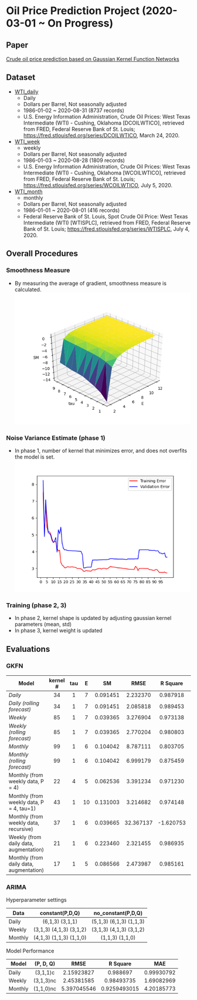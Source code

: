 # Oil Price Prediction Project (2020-03-01 ~ On Progress)

## Paper
[Crude oil price prediction based on Gaussian Kernel Function Networks](https://github.com/dongminkim0220/Oil-Price-Prediction-Project/blob/master/%EA%B0%80%EC%9A%B0%EC%8B%9C%EC%95%88%20%EC%BB%A4%EB%84%90%20%EB%84%A4%ED%8A%B8%EC%9B%8C%ED%81%AC%EB%A5%BC%20%EC%9D%B4%EC%9A%A9%ED%95%9C%20%EC%9B%90%EC%9C%A0%EA%B0%80%EA%B2%A9%EC%98%88%EC%B8%A1(%EC%84%B1%EA%B7%A0%EA%B4%80%EB%8C%80%ED%95%99%EA%B5%90%20%EA%B9%80%EB%8F%99%EB%AF%BC%2C%20%EC%8B%A0%EC%84%B1%EA%B5%AD).pdf)

## Dataset
- [WTI_daily][wti_daily]
  - Daily
  - Dollars per Barrel, Not seasonally adjusted
  - 1986-01-02 ~ 2020-08-31 (8737 records)
  - U.S. Energy Information Administration, Crude Oil Prices: West Texas Intermediate (WTI) - Cushing, Oklahoma [DCOILWTICO], retrieved from FRED, Federal Reserve Bank of St. Louis; https://fred.stlouisfed.org/series/DCOILWTICO, March 24, 2020.
- [WTI_week][wti_week]
  - weekly
  - Dollars per Barrel, Not seasonally adjusted
  - 1986-01-03 ~ 2020-08-28 (1809 records)
  - U.S. Energy Information Administration, Crude Oil Prices: West Texas Intermediate (WTI) - Cushing, Oklahoma [WCOILWTICO], retrieved from FRED, Federal Reserve Bank of St. Louis; https://fred.stlouisfed.org/series/WCOILWTICO, July 5, 2020.
- [WTI_month][wti_month]
  - monthly
  - Dollars per Barrel, Not seasonally adjusted
  - 1986-01-01 ~ 2020-08-01 (416 records)
  - Federal Reserve Bank of St. Louis, Spot Crude Oil Price: West Texas Intermediate (WTI) [WTISPLC], retrieved from FRED, Federal Reserve Bank of St. Louis; https://fred.stlouisfed.org/series/WTISPLC, July 4, 2020.


## Overall Procedures

### Smoothness Measure
- By measuring the average of gradient, smoothness measure is calculated.
![daily](./models/daily/sm_3d.png)

### Noise Variance Estimate (phase 1)
- In phase 1, number of kernel that minimizes error, and does not overfits the model is set. 
![Noise Variance Estimate](./models/daily/daily%20data/plot.png)

### Training (phase 2, 3)
- In phase 2, kernel shape is updated by adjusting gaussian kernel parameters (mean, std)
- In phase 3, kernel weight is updated


## Evaluations

### GKFN

| Model  | kernel # | tau | E | SM |  RMSE | R Square |  MAE |
|---|:---:|:---:|:---:|:---:|:---:|:---:|:---:|
| *Daily* | 34 | 1 | 7 | 0.091451 | 2.232370 | 0.987918 | 1.289696 |
| *Daily (rolling forecast)* | 34 | 1 | 7 | 0.091451 | 2.085818 | 0.989453 | 1.134146 |
| *Weekly* | 85 | 1 | 7 | 0.039365 | 3.276904 | 0.973138 | 2.231803 |
| *Weekly (rolling forecast)* | 85 | 1 | 7 | 0.039365 | 2.770204 | 0.980803 | 2.037372 |
| *Monthly* | 99 | 1 | 6 | 0.104042 | 8.787111 | 0.803705 | 6.475776 |
| *Monthly (rolling forecast)*| 99 | 1 | 6 | 0.104042 | 6.999179 | 0.875459 | 5.527021 |
| Monthly (from weekly data, P = 4) | 22 | 4 | 5 | 0.062536 | 3.391234 | 0.971230 | 2.415184 |
| Monthly (from weekly data, P = 4, tau=1) | 43 | 1 | 10 | 0.131003 | 3.214682 | 0.974148 | 2.369253 |
| Monthly (from weekly data, recursive) | 37 | 1 | 6 | 0.039665 | 32.367137| -1.620753 | 27.356343 | 
| Weekly (from daily data, augmentation) | 21 | 1 | 6 | 0.223460 | 2.321455 | 0.986935 | 1.227982 |
| Monthly (from daily data, augmentation) | 17 | 1 | 5 | 0.086566 | 2.473987 | 0.985161 | 1.311006 |

### ARIMA

Hyperparameter settings

| Data  | constant(P,D,Q) | no_constant(P,D,Q)|
|---|:---:|:---:|
| Daily | (6,1,3) (3,1,1) | (5,1,3) (6,1,3) (1,1,3) |
| Weekly | (3,1,3) (4,1,3) (3,1,2) | (3,1,3) (4,1,3) (3,1,2) | 
| Monthly | (4,1,3) (1,1,3) (1,1,0) | (1,1,3) (1,1,0) |


Model Performance

| Model  | (P, D, Q) | RMSE | R Square |  MAE |
|---|:---:|:---:|:---:|:---:|
| Daily | (3,1,1)c | 2.15923827 | 0.988697 | 0.99930792 |
| Weekly | (3,1,3)nc | 2.45381585 | 0.98493735 | 1.69082969 |
| Monthly | (1,1,0)nc | 5.397045546 | 0.9259493015 | 4.20185773 |


[wti_daily]: https://github.com/dongminkim0220/Oil-Price-Prediction-Project/blob/master/dataset/wti.csv
[wti_week]: https://github.com/dongminkim0220/Oil-Price-Prediction-Project/blob/master/dataset/wti_week.csv
[wti_month]: https://github.com/dongminkim0220/Oil-Price-Prediction-Project/blob/master/dataset/wti_month.csv
